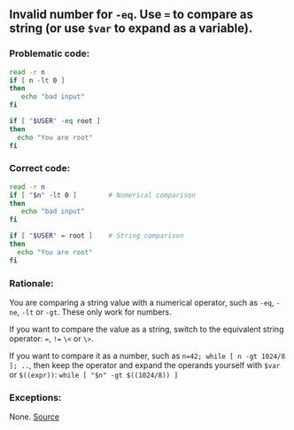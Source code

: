 ## Invalid number for `-eq`. Use `=` to compare as string (or use `$var` to expand as a variable).

### Problematic code:

```sh
read -r n
if [ n -lt 0 ]
then
   echo "bad input"
fi

if [ "$USER" -eq root ]
then
  echo "You are root"
fi
```

### Correct code:

```sh
read -r n
if [ "$n" -lt 0 ]        # Numerical comparison
then
   echo "bad input"
fi

if [ "$USER" = root ]    # String comparison
then
  echo "You are root"
fi
```
### Rationale:

You are comparing a string value with a numerical operator, such as `-eq`, `-ne`, `-lt` or `-gt`. These only work for numbers.

If you want to compare the value as a string, switch to the equivalent string operator: `=`, `!=` `\<` or `\>`.

If you want to compare it as a number, such as `n=42; while [ n -gt 1024/8 ]; ..`, then keep the operator and expand the operands yourself with `$var` or `$((expr))`: `while [ "$n" -gt $((1024/8)) ]`

### Exceptions:

None.
[Source](https://github.com/koalaman/shellcheck/wiki/SC2170)

